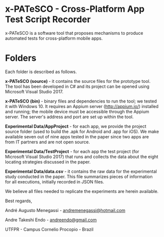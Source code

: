 # x-PATeSCO - Cross-Platform App Test Script Recorder

x-PATeSCO is a software tool that proposes mechanisms to produce automated tests for cross-platform mobile apps. 

<h1>Folders</h1>

Each folder is described as follows. 

<b>x-PATeSCO (source) </b>- it contains the source files for the prototype tool. The tool has been developed in C# and its project can be opened using Microsoft Visual Studio 2017.

<b>x-PATeSCO (bin) </b> - binary files and dependencies to run the tool; we tested it with Windows 10. It requires an Appium server (http://appium.io/) installed and running; the mobile device must be accessible through the Appium server. The server's address and port are set up within the tool. 

<b>Experimental Data/AppProject</b> - for each app, we provide the project source folder (used to build the .apk for Android and .app for iOS). We make available seven out of nine apps tested in the paper since two apps are from IT partners and are not open source. 
 
<b>Experimental Data/TestProject</b> - for each app the test project (for Microsoft Visual Studio 2017) that runs and collects the data about the eight locating strategies discussed in the paper. 

<b>Experimental Data/data.csv</b> - it contains the raw data for the experimental study conducted in the paper. This file summarizes pieces of information for all executions, initially recorded in JSON files.

We believe all files needed to replicate the experiments are herein available. 

Best regards,

André Augusto Menegassi - andremenegassi@hotmail.com 

Andre Takeshi Endo - andreendo@gmail.com

UTFPR - Campus Cornelio Procopio - Brazil
